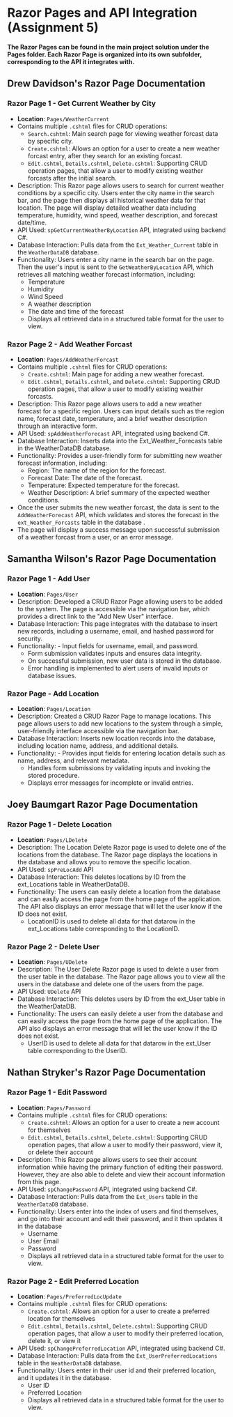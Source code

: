 # Razor Pages and API Integration (Assignment 5) 
**The Razor Pages can be found in the main project solution under the Pages folder. Each Razor Page is organized into its own subfolder, corresponding to the API it integrates with.**

## Drew Davidson's Razor Page Documentation  
### Razor Page 1 - Get Current Weather by City 
- **Location**: `Pages/WeatherCurrent`
- Contains multiple `.cshtml` files for CRUD operations:
  - `Search.cshtml`: Main search page for viewing weather forcast data by specific city.
  - `Create.cshtml`: Allows an option for a user to create a new weather forcast entry, after they search for an existing forcast.
  - `Edit.cshtml`, `Details.cshtml`, `Delete.cshtml`: Supporting CRUD operation pages, that allow a user to modify existing weather forcasts after the initial search. 
- Description: This Razor page allows users to search for current weather conditions by a specific city. Users enter the city name in the search bar, and the page then displays all historical weather data for that location. The page will display detailed weather data including temperature, humidity, wind speed, weather description, and forecast date/time.
- API Used: `spGetCurrentWeatherByLocation` API, integrated using backend C#.
- Database Interaction: Pulls data from the `Ext_Weather_Current` table in the `WeatherDataDB` database.
- Functionality: Users enter a city name in the search bar on the page. Then the user's input is sent to the `GetWeatherByLocation` API, which retrieves all matching weather forecast information, including:
  - Temperature
  - Humidity
  - Wind Speed
  - A weather description
  - The date and time of the forecast
  - Displays all retrieved data in a structured table format for the user to view.

### Razor Page 2 - Add Weather Forcast 
- **Location**: `Pages/AddWeatherForcast` 
- Contains multiple `.cshtml` files for CRUD operations:
  - `Create.cshtml`: Main page for adding a new weather forecast.
  - `Edit.cshtml`, `Details.cshtml`, and `Delete.cshtml`: Supporting CRUD operation pages, that allow a user to modify existing weather forcasts. 
- Description: This Razor page allows users to add a new weather forecast for a specific region. Users can input details such as the region name, forecast date, temperature, and a brief weather description through an interactive form.
- API Used: `spAddWeatherForecast` API, integrated using backend C#.
- Database Interaction: Inserts data into the Ext_Weather_Forecasts table in the WeatherDataDB database.
- Functionality: Provides a user-friendly form for submitting new weather forecast information, including:
  - Region: The name of the region for the forecast.
  - Forecast Date: The date of the forecast.
  - Temperature: Expected temperature for the forecast.
  - Weather Description: A brief summary of the expected weather conditions.
- Once the user submits the new weather forcast, the data is sent to the `AddWeatherForecast` API, which validates and stores the forecast in the `ext_Weather_Forcasts` table in the database .
- The page will display a success message upon successful submission of a weather forcast from a user, or an error message.

## Samantha Wilson's Razor Page Documentation  
### Razor Page 1 - Add User
- **Location**: `Pages/User`
- Description: Developed a CRUD Razor Page allowing users to be added to the system. The page is accessible via the navigation bar, which provides a direct link to the "Add New User" interface.
- Database Interaction: This page integrates with the database to insert new records, including a username, email, and hashed password for security.
- Functionality: - Input fields for username, email, and password.
  - Form submission validates inputs and ensures data integrity.
  - On successful submission, new user data is stored in the database.
  - Error handling is implemented to alert users of invalid inputs or database issues.
 
### Razor Page  - Add Location
- **Location**: `Pages/Location`
- Description: Created a CRUD Razor Page to manage locations. This page allows users to add new locations to the system through a simple, user-friendly interface accessible via the navigation bar.
- Database Interaction: Inserts new location records into the database, including location name, address, and additional details.
- Functionality: - Provides input fields for entering location details such as name, address, and relevant metadata.
  - Handles form submissions by validating inputs and invoking the stored procedure.
  - Displays error messages for incomplete or invalid entries.

## Joey Baumgart Razor Page Documentation  
### Razor Page 1 - Delete Location
- **Location**: `Pages/LDelete` 
- Description: The Location Delete Razor page is used to delete one of the locations from the database. The Razor page displays the locations in the database and allows you to remove the specific location.
- API Used: `spPreLocAdd` API
- Database Interaction: This deletes locations by ID from the ext_Locations table in WeatherDataDB.
- Functionality: The users can easily delete a location from the database and can easily access the page from the home page of the application. The API also displays an error message that will let the user know if the ID does not exist.
  - LocationID is used to delete all data for that datarow in the ext_Locations table corresponding to the LocationID.

### Razor Page 2 - Delete User
- **Location**: `Pages/UDelete` 
- Description: The User Delete Razor page is used to delete a user from the user table in the database. The Razor page allows you to view all the users in the database and delete one of the users from the page.
- API Used: `UDelete` API
- Database Interaction: This deletes users by ID from the ext_User table in the WeatherDataDB.
- Functionality: The users can easily delete a user from the database and can easily access the page from the home page of the application. The API also displays an error message that will let the user know if the ID does not exist.
  - UserID is used to delete all data for that datarow in the ext_User table corresponding to the UserID.
 
## Nathan Stryker's Razor Page Documentation  
### Razor Page 1 - Edit Password
- **Location**: `Pages/Password`
- Contains multiple `.cshtml` files for CRUD operations:
  - `Create.cshtml`: Allows an option for a user to create a new account for themselves
  - `Edit.cshtml`, `Details.cshtml`, `Delete.cshtml`: Supporting CRUD operation pages, that allow a user to modify their password, view it, or delete their account
- Description: This Razor page allows users to see their account information while having the primary function of editing their password. However, they are also able to delete and view their account information from this page.
- API Used: `spChangePassword` API, integrated using backend C#.
- Database Interaction: Pulls data from the `Ext_Users` table in the `WeatherDataDB` database.
- Functionality: Users enter into the index of users and find themselves, and go into their account and edit their password, and it then updates it in the database
  - Username
  - User Email
  - Password
  - Displays all retrieved data in a structured table format for the user to view.

### Razor Page 2 - Edit Preferred Location
- **Location**: `Pages/PreferredLocUpdate`
- Contains multiple `.cshtml` files for CRUD operations:
  - `Create.cshtml`: Allows an option for a user to create a preferred location for themselves
  - `Edit.cshtml`, `Details.cshtml`, `Delete.cshtml`: Supporting CRUD operation pages, that allow a user to modify their preferred location, delete it, or view it
- API Used: `spChangePreferredLocation` API, integrated using backend C#.
- Database Interaction: Pulls data from the `Ext_UserPreferredLocations` table in the `WeatherDataDB` database.
- Functionality: Users enter in their user id and their preferred location, and it updates it in the database.
  - User ID
  - Preferred Location
  - Displays all retrieved data in a structured table format for the user to view.
